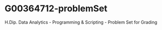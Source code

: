 # G00364712-problemSet
H.Dip. Data Analytics - Programming &amp; Scripting - Problem Set for Grading
